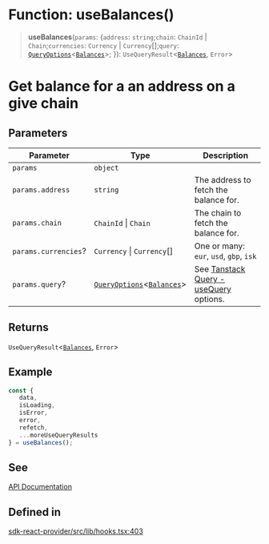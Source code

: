 # Function: useBalances()

> **useBalances**(`params`: \{`address`: `string`;`chain`: `ChainId` \| `Chain`;`currencies`: `Currency` \| `Currency`[];`query`: [`QueryOptions`](/docs/packages/sdk-react-provider/type-aliases/QueryOptions.md)\<[`Balances`](/docs/packages/sdk-react-provider/interfaces/Balances.md)\>; \}): `UseQueryResult`\<[`Balances`](/docs/packages/sdk-react-provider/interfaces/Balances.md), `Error`\>

# Get balance for a an address on a give chain

## Parameters

| Parameter | Type | Description |
| ------ | ------ | ------ |
| `params` | `object` |  |
| `params.address` | `string` | The address to fetch the balance for. |
| `params.chain` | `ChainId` \| `Chain` | The chain to fetch the balance for. |
| `params.currencies`? | `Currency` \| `Currency`[] | One or many: `eur`, `usd`, `gbp`, `isk` |
| `params.query`? | [`QueryOptions`](/docs/packages/sdk-react-provider/type-aliases/QueryOptions.md)\<[`Balances`](/docs/packages/sdk-react-provider/interfaces/Balances.md)\> | See [Tanstack Query - useQuery](https://tanstack.com/query/latest/docs/framework/react/reference/useQuery) options. |

## Returns

`UseQueryResult`\<[`Balances`](/docs/packages/sdk-react-provider/interfaces/Balances.md), `Error`\>

## Example

```ts
const {
   data,
   isLoading,
   isError,
   error,
   refetch,
   ...moreUseQueryResults
} = useBalances();
```

## See

[API Documentation](https://monerium.dev/api-docs/v2#tag/addresses/operation/balances)

## Defined in

[sdk-react-provider/src/lib/hooks.tsx:403](https://github.com/monerium/js-monorepo/blob/main/packages/sdk-react-provider/src/lib/hooks.tsx#L403)
